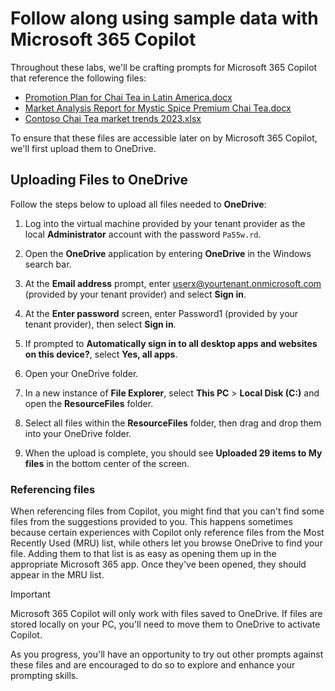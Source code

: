 # Follow along using sample data with Microsoft 365 Copilot

Throughout these labs, we'll be crafting prompts for Microsoft 365 Copilot that reference the following files:

- [Promotion Plan for Chai Tea in Latin America.docx](https://go.microsoft.com/fwlink/?linkid=2269126)
- [Market Analysis Report for Mystic Spice Premium Chai Tea.docx](https://go.microsoft.com/fwlink/?linkid=2268826)
- [Contoso Chai Tea market trends 2023.xlsx](https://go.microsoft.com/fwlink/?linkid=2268822)

To ensure that these files are accessible later on by Microsoft 365 Copilot, we'll first upload them to OneDrive.

## Uploading Files to OneDrive

Follow the steps below to upload all files needed to **OneDrive**:

1. Log into the virtual machine provided by your tenant provider as the local **Administrator** account with the password `Pa55w.rd`.

2. Open the **OneDrive** application by entering **OneDrive** in the Windows search bar.

3. At the **Email address** prompt, enter userx@yourtenant.onmicrosoft.com (provided by your tenant provider) and select **Sign in**.

4. At the **Enter password** screen, enter Password1 (provided by your tenant provider), then select **Sign in**.

5. If prompted to **Automatically sign in to all desktop apps and websites on this device?**, select **Yes, all apps**.

6. Open your OneDrive folder.
   
7. In a new instance of **File Explorer**, select **This PC** > **Local Disk (C:)** and open the **ResourceFiles** folder.

8. Select all files within the **ResourceFiles** folder, then drag and drop them into your OneDrive folder.

9. When the upload is complete, you should see **Uploaded 29 items to My files** in the bottom center of the screen.


### Referencing files

When referencing files from Copilot, you might find that you can't find some files from the suggestions provided to you. This happens sometimes because certain experiences with Copilot only reference files from the Most Recently Used (MRU) list, while others let you browse OneDrive to find your file. Adding them to that list is as easy as opening them up in the appropriate Microsoft 365 app.  Once they've been opened, they should appear in the MRU list.

> [!IMPORTANT]
> Microsoft 365 Copilot  will only work with files saved to OneDrive. If files are stored locally on your PC, you'll need to move them to OneDrive to activate Copilot.

As you progress, you'll have an opportunity to try out other prompts against these files and are encouraged to do so to explore and enhance your prompting skills.
